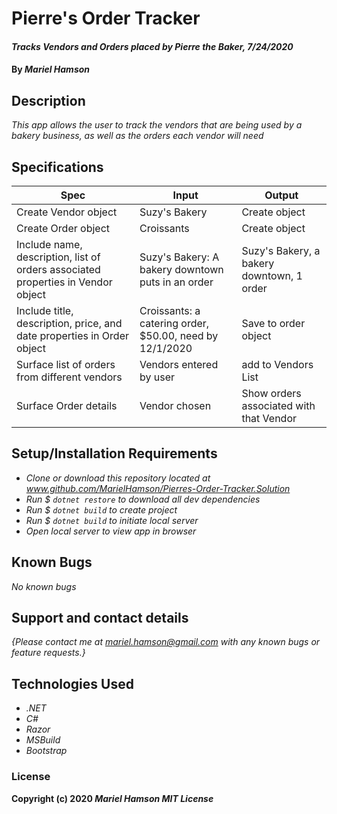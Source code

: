 # Pierre's Order Tracker

#### _Tracks Vendors and Orders placed by Pierre the Baker, 7/24/2020_

#### By _**Mariel Hamson**_

## Description

_This app allows the user to track the vendors that are being used by a bakery business, as well as the orders each vendor will need_

## Specifications

| Spec                                                                             | Input                                                    | Output                                    |
| -------------------------------------------------------------------------------- | -------------------------------------------------------- | ----------------------------------------- |
| Create Vendor object                                                             | Suzy's Bakery                                            | Create object                             |
| Create Order object                                                              | Croissants                                               | Create object                             |
| Include name, description, list of orders associated properties in Vendor object | Suzy's Bakery: A bakery downtown puts in an order        | Suzy's Bakery, a bakery downtown, 1 order |
| Include title, description, price, and date properties in Order object           | Croissants: a catering order, \$50.00, need by 12/1/2020 | Save to order object                      |
| Surface list of orders from different vendors                                    | Vendors entered by user                                  | add to Vendors List                       |
| Surface Order details                                                            | Vendor chosen                                            | Show orders associated with that Vendor   |

## Setup/Installation Requirements

- _Clone or download this repository located at www.github.com/MarielHamson/Pierres-Order-Tracker.Solution_
- _Run \$ `dotnet restore` to download all dev dependencies_
- _Run \$ `dotnet build` to create project_
- _Run \$ `dotnet build` to initiate local server_
- _Open local server to view app in browser_

## Known Bugs

_No known bugs_

## Support and contact details

_{Please contact me at mariel.hamson@gmail.com with any known bugs or feature requests.}_

## Technologies Used

- _.NET_
- _C#_
- _Razor_
- _MSBuild_
- _Bootstrap_

### License

**Copyright (c) 2020 _Mariel Hamson MIT License_**
